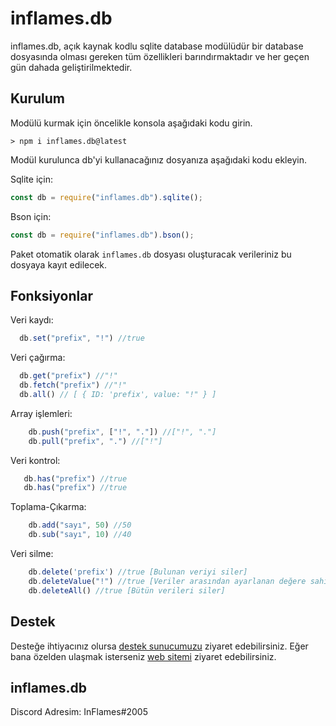 # inflames.db

inflames.db, açık kaynak kodlu sqlite database modülüdür bir database dosyasında olması 
gereken tüm özellikleri barındırmaktadır ve her geçen gün dahada geliştirilmektedir.

## Kurulum

Modülü kurmak için öncelikle konsola aşağıdaki kodu girin.

```shell
> npm i inflames.db@latest
```

Modül kurulunca db'yi kullanacağınız dosyanıza aşağıdaki kodu ekleyin.

Sqlite için:
```javascript
const db = require("inflames.db").sqlite();
```

Bson için:
```javascript
const db = require("inflames.db").bson();
```

Paket otomatik olarak `inflames.db` dosyası oluşturacak verileriniz bu dosyaya kayıt edilecek.

## Fonksiyonlar

Veri kaydı:
```javascript
  db.set("prefix", "!") //true
```

Veri çağırma:
```javascript
  db.get("prefix") //"!"
  db.fetch("prefix") //"!"
  db.all() // [ { ID: 'prefix', value: "!" } ]
```

Array işlemleri:
```javascript
    db.push("prefix", ["!", "."]) //["!", "."]
    db.pull("prefix", ".") //["!"]
```

Veri kontrol:
```javascript
   db.has("prefix") //true
   db.has("prefix") //true
```
    
Toplama-Çıkarma:
```javascript
    db.add("sayı", 50) //50
    db.sub("sayı", 10) //40
```

Veri silme:
```javascript
    db.delete('prefix') //true [Bulunan veriyi siler]
    db.deleteValue("!") //true [Veriler arasından ayarlanan değere sahip verileri siler]
    db.deleteAll() //true [Bütün verileri siler]
```

## Destek

Desteğe ihtiyacınız olursa [destek sunucumuzu](https://discord.gg/mztsyWR3QU) ziyaret edebilirsiniz.
Eğer bana özelden ulaşmak isterseniz [web sitemi](https://inflames.fun/) ziyaret edebilirsiniz.

## inflames.db

Discord Adresim: InFlames#2005